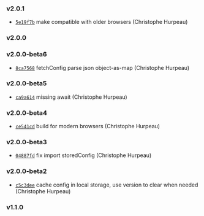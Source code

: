 ### v2.0.1

- [`5e19f7b`](https://github.com/alpjs/ibex-config/commit/5e19f7bb9aa363fc06b2d9b6d948c0aa847b2bef) make compatible with older browsers (Christophe Hurpeau)

### v2.0.0



### v2.0.0-beta6

- [`8ca7568`](https://github.com/alpjs/ibex-config/commit/8ca7568375cb6ed8373c5d8950ed5283c5a843e1) fetchConfig parse json object-as-map (Christophe Hurpeau)

### v2.0.0-beta5

- [`ca9a614`](https://github.com/alpjs/ibex-config/commit/ca9a614a03f19f294593460e954397b301e1bd96) missing await (Christophe Hurpeau)

### v2.0.0-beta4

- [`ce541cd`](https://github.com/alpjs/ibex-config/commit/ce541cd5b32bfe03c44f98451c18378d2dda2ec3) build for modern browsers (Christophe Hurpeau)

### v2.0.0-beta3

- [`04887fd`](https://github.com/alpjs/ibex-config/commit/04887fdb8a4f23207d3761fcc3d4621b5729d159) fix import storedConfig (Christophe Hurpeau)

### v2.0.0-beta2

- [`c5c3dee`](https://github.com/alpjs/ibex-config/commit/c5c3deee47e2d8a01b9638ce35878627fdc82298) cache config in local storage, use version to clear when needed (Christophe Hurpeau)

### v1.1.0



